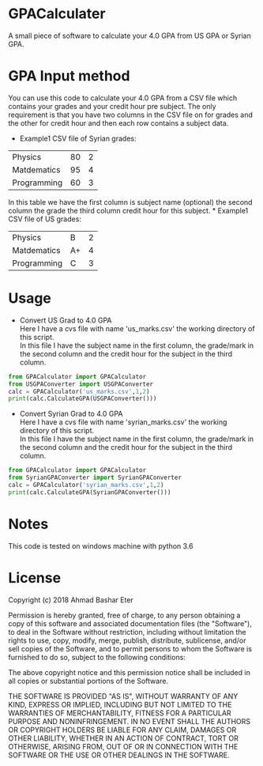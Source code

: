 # GPACalculater
A small piece of software to calculate your 4.0 GPA from US GPA or Syrian GPA.  
# GPA Input method 
You can use this code to calculate your 4.0 GPA from a CSV file which contains your grades and your credit hour pre subject.
The only requirement is that you have two columns in the CSV file on for grades and the other for credit hour and then each row contains a subject data.
* Example1 CSV file of Syrian grades:
<table>
  <tr>
    <td>Physics</td>
    <td>80</td>
    <td>2</td>
  </tr>
  <tr>
    <td>Matdematics</td>
    <td>95</td>
    <td>4</td>
  </tr>
  <tr>
    <td>Programming</td>
    <td>60</td>
    <td>3</td>
  </tr>
</table>
In this table we have the first column is subject name (optional) the second column the grade the third column credit hour for this subject.
* Example1 CSV file of US grades:
<table>
  <tr>
    <td>Physics</td>
    <td>B</td>
    <td>2</td>
  </tr>
  <tr>
    <td>Matdematics</td>
    <td>A+</td>
    <td>4</td>
  </tr>
  <tr>
    <td>Programming</td>
    <td>C</td>
    <td>3</td>
  </tr>
</table>

# Usage 
* Convert US Grad to 4.0 GPA  
Here I have a cvs file with name 'us_marks.csv' the working directory of this script.    
In this file I have the subject name in the first column,
the grade/mark in the second column and the credit hour for the subject in the third column.
```python
from GPACalculator import GPACalculator
from USGPAConverter import USGPAConverter
calc = GPACalculator('us_marks.csv',1,2)
print(calc.CalculateGPA(USGPAConverter()))
```
* Convert Syrian Grad to 4.0 GPA  
Here I have a cvs file with name 'syrian_marks.csv' the working directory of this script.  
In this file I have the subject name in the first column, 
the grade/mark in the second column and the credit hour for the subject in the third column.
```python
from GPACalculator import GPACalculator
from SyrianGPAConverter import SyrianGPAConverter
calc = GPACalculator('syrian_marks.csv',1,2)
print(calc.CalculateGPA(SyrianGPAConverter()))
```
# Notes
This code is tested on windows machine with python 3.6
# License

Copyright (c) 2018 Ahmad Bashar Eter  

Permission is hereby granted, free of charge, to any person obtaining a copy
of this software and associated documentation files (the "Software"), to deal
in the Software without restriction, including without limitation the rights
to use, copy, modify, merge, publish, distribute, sublicense, and/or sell
copies of the Software, and to permit persons to whom the Software is
furnished to do so, subject to the following conditions:  

The above copyright notice and this permission notice shall be included in all
copies or substantial portions of the Software.

THE SOFTWARE IS PROVIDED "AS IS", WITHOUT WARRANTY OF ANY KIND, EXPRESS OR
IMPLIED, INCLUDING BUT NOT LIMITED TO THE WARRANTIES OF MERCHANTABILITY,
FITNESS FOR A PARTICULAR PURPOSE AND NONINFRINGEMENT. IN NO EVENT SHALL THE
AUTHORS OR COPYRIGHT HOLDERS BE LIABLE FOR ANY CLAIM, DAMAGES OR OTHER
LIABILITY, WHETHER IN AN ACTION OF CONTRACT, TORT OR OTHERWISE, ARISING FROM,
OUT OF OR IN CONNECTION WITH THE SOFTWARE OR THE USE OR OTHER DEALINGS IN THE
SOFTWARE.
